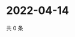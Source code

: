 # 2022-04-14

共 0 条

<!-- BEGIN WEIBO -->
<!-- 最后更新时间 Thu Apr 14 2022 17:13:01 GMT+0800 (China Standard Time) -->

<!-- END WEIBO -->
